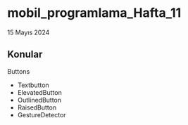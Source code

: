 # mobil_programlama_Hafta_11

15 Mayıs 2024

## Konular

Buttons
- Textbutton
- ElevatedButton
- OutlinedButton
- RaisedButton
- GestureDetector
